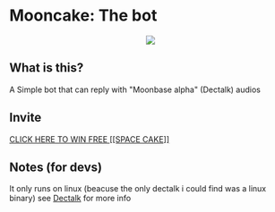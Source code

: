 # Mooncake: The bot
<p align="center">
  <a href="https://discord.com/oauth2/authorize?client_id=880907805924687952&permissions=414568536384&scope=bot%20applications.commands">
    <img src="https://cdn.discordapp.com/avatars/880907805924687952/63c485ba8a0aff8188c27dadfced0d92.png" />
  </a>
</p>

## What is this?
A Simple bot that can reply with "Moonbase alpha" (Dectalk) audios

## Invite
[CLICK HERE TO WIN FREE [[SPACE CAKE]]](https://discord.com/oauth2/authorize?client_id=880907805924687952&permissions=414568536384&scope=bot%20applications.commands)

## Notes (for devs)
It only runs on linux (beacuse the only dectalk i could find was a linux binary)
see [Dectalk](https://github.com/Babakinha/Dectalk#notes) for more info
